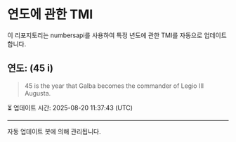 
# 연도에 관한 TMI

이 리포지토리는 numbersapi를 사용하여 특정 년도에 관한 TMI를 자동으로 업데이트합니다.

## 연도: (45 i)
> 45 is the year that Galba becomes the commander of Legio III Augusta.

⏳ 업데이트 시간: 2025-08-20 11:37:43 (UTC)

---
자동 업데이트 봇에 의해 관리됩니다.
